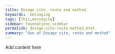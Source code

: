 ```yaml
---
title: Dosage site, route and method
keywords:  messaging
tags: [fhir,messaging]
sidebar: foundations_sidebar
permalink: dosage-site-route-method.html
summary: "Use of Dosage site, route and method"
---
```




Add content here

